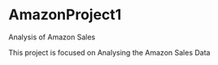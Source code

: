 # AmazonProject1
Analysis of Amazon Sales

This project is focused on Analysing the Amazon Sales Data
